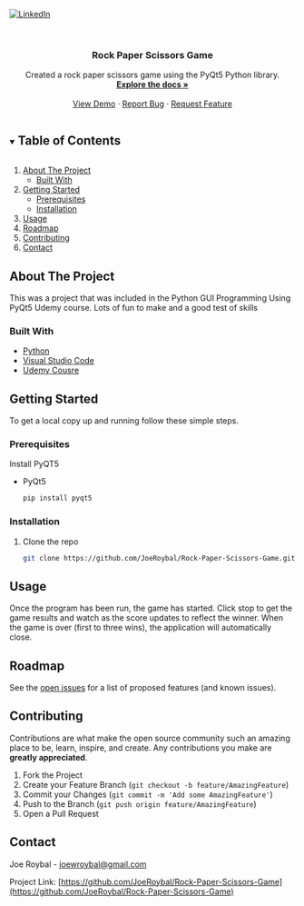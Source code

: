  <!--
*** Thanks for checking out the Best-README-Template. If you have a suggestion
*** that would make this better, please fork the repo and create a pull request
*** or simply open an issue with the tag "enhancement".
*** Thanks again! Now go create something AMAZING! :D
***
***
***
*** To avoid retyping too much info. Do a search and replace for the following:
*** JoeRoybal, Rock-Paper-Scissors-Game, twitter_handle, joewroybal@gmail.com, Rock Paper Scissors Game, Created a rock paper scissors game using the PyQt5 Python library.
-->

<!-- PROJECT SHIELDS -->
<!--
*** I'm using markdown "reference style" links for readability.
*** Reference links are enclosed in brackets [ ] instead of parentheses ( ).
*** See the bottom of this document for the declaration of the reference variables
*** for contributors-url, forks-url, etc. This is an optional, concise syntax you may use.
*** https://www.markdownguide.org/basic-syntax/#reference-style-links
-->

<!-- [![Contributors][contributors-shield]][contributors-url]
[![Forks][forks-shield]][forks-url]
[![Stargazers][stars-shield]][stars-url]
[![Issues][issues-shield]][issues-url] -->

<!-- [![MIT License][license-shield]][license-url] -->

[![LinkedIn][linkedin-shield]][linkedin-url]

<!-- PROJECT LOGO -->
<br />
<p align="center">
  <a href="https://github.com/JoeRoybal/Rock-Paper-Scissors-Game">
    <!-- <img src="images/logo.png" alt="Logo" width="80" height="80"> -->
  </a>

  <h3 align="center">Rock Paper Scissors Game</h3>

  <p align="center">
    Created a rock paper scissors game using the PyQt5 Python library.
    <br />
    <a href="https://github.com/JoeRoybal/Rock-Paper-Scissors-Game"><strong>Explore the docs »</strong></a>
    <br />
    <br />
    <a href="https://github.com/JoeRoybal/Rock-Paper-Scissors-Game">View Demo</a>
    ·
    <a href="https://github.com/JoeRoybal/Rock-Paper-Scissors-Game/issues">Report Bug</a>
    ·
    <a href="https://github.com/JoeRoybal/Rock-Paper-Scissors-Game/issues">Request Feature</a>
  </p>
</p>

<!-- TABLE OF CONTENTS -->
<details open="open">
  <summary><h2 style="display: inline-block">Table of Contents</h2></summary>
  <ol>
    <li>
      <a href="#about-the-project">About The Project</a>
      <ul>
        <li><a href="#built-with">Built With</a></li>
      </ul>
    </li>
    <li>
      <a href="#getting-started">Getting Started</a>
      <ul>
        <li><a href="#prerequisites">Prerequisites</a></li>
        <li><a href="#installation">Installation</a></li>
      </ul>
    </li>
    <li><a href="#usage">Usage</a></li>
    <li><a href="#roadmap">Roadmap</a></li>
    <li><a href="#contributing">Contributing</a></li>
    <!-- <li><a href="#license">License</a></li> -->
    <li><a href="#contact">Contact</a></li>
    <!-- <li><a href="#acknowledgements">Acknowledgements</a></li> -->
  </ol>
</details>

<!-- ABOUT THE PROJECT -->

## About The Project

<!-- [![Product Name Screen Shot][product-screenshot]](https://example.com) -->

<!-- Here's a blank template to get started:
**To avoid retyping too much info. Do a search and replace with your text editor for the following:**
`JoeRoybal`, `Rock-Paper-Scissors-Game`, `twitter_handle`, `joewroybal@gmail.com`, `Rock Paper Scissors Game`, `Created a rock paper scissors game using the PyQt5 Python library.` -->

This was a project that was included in the Python GUI Programming Using PyQt5 Udemy course. Lots of fun to make and a good test of skills

### Built With

- [Python](https://www.python.org/)
- [Visual Studio Code](https://code.visualstudio.com/)
- [Udemy Cousre](https://www.udemy.com/course/python-gui-programming-using-pyqt5/)

<!-- GETTING STARTED -->

## Getting Started

To get a local copy up and running follow these simple steps.

### Prerequisites

Install PyQT5

- PyQt5
  ```sh
  pip install pyqt5
  ```

### Installation

1. Clone the repo
   ```sh
   git clone https://github.com/JoeRoybal/Rock-Paper-Scissors-Game.git
   ```
   <!-- 2. Install NPM packages
      ```sh
      npm install
      ``` -->

<!-- USAGE EXAMPLES -->

## Usage

Once the program has been run, the game has started. Click stop to get the game results and watch as the score updates to reflect the winner. When the game is over (first to three wins), the application will automatically close.

<!-- _For more examples, please refer to the [Documentation](https://example.com)_ -->

<!-- ROADMAP -->

## Roadmap

See the [open issues](https://github.com/JoeRoybal/Rock-Paper-Scissors-Game/issues) for a list of proposed features (and known issues).

<!-- CONTRIBUTING -->

## Contributing

Contributions are what make the open source community such an amazing place to be, learn, inspire, and create. Any contributions you make are **greatly appreciated**.

1. Fork the Project
2. Create your Feature Branch (`git checkout -b feature/AmazingFeature`)
3. Commit your Changes (`git commit -m 'Add some AmazingFeature'`)
4. Push to the Branch (`git push origin feature/AmazingFeature`)
5. Open a Pull Request

<!-- LICENSE -->

<!-- ## License

Distributed under the MIT License. See `LICENSE` for more information. -->

<!-- CONTACT -->

## Contact

Joe Roybal - joewroybal@gmail.com

Project Link: [https://github.com/JoeRoybal/Rock-Paper-Scissors-Game](https://github.com/JoeRoybal/Rock-Paper-Scissors-Game)

<!-- ACKNOWLEDGEMENTS -->

<!-- ## Acknowledgements

- []()
- []()
- []() -->

<!-- MARKDOWN LINKS & IMAGES -->
<!-- https://www.markdownguide.org/basic-syntax/#reference-style-links -->

[contributors-shield]: https://img.shields.io/github/contributors/JoeRoybal/repo.svg?style=for-the-badge
[contributors-url]: https://github.com/JoeRoybal/Rock-Paper-Scissors-Game/graphs/contributors
[forks-shield]: https://img.shields.io/github/forks/JoeRoybal/repo.svg?style=for-the-badge
[forks-url]: https://github.com/JoeRoybal/Rock-Paper-Scissors-Game/network/members
[stars-shield]: https://img.shields.io/github/stars/JoeRoybal/repo.svg?style=for-the-badge
[stars-url]: https://github.com/JoeRoybal/Rock-Paper-Scissors-Game/stargazers
[issues-shield]: https://img.shields.io/github/issues/JoeRoybal/repo.svg?style=for-the-badge
[issues-url]: https://github.com/JoeRoybal/Rock-Paper-Scissors-Game/issues
[license-shield]: https://img.shields.io/github/license/JoeRoybal/repo.svg?style=for-the-badge
[license-url]: https://github.com/JoeRoybal/Rock-Paper-Scissors-Game/blob/master/LICENSE.txt
[linkedin-shield]: https://img.shields.io/badge/-LinkedIn-black.svg?style=for-the-badge&logo=linkedin&colorB=555
[linkedin-url]: https://linkedin.com/in/JoeRoybal
